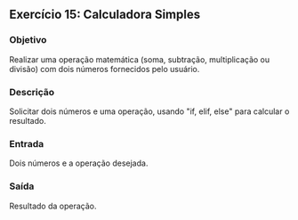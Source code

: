 
## Exercício 15: Calculadora Simples

### Objetivo
Realizar uma operação matemática (soma, subtração, multiplicação ou divisão) com dois números fornecidos pelo usuário.

### Descrição
Solicitar dois números e uma operação, usando "if, elif, else" para calcular o resultado.

### Entrada
Dois números e a operação desejada.

### Saída
Resultado da operação.
